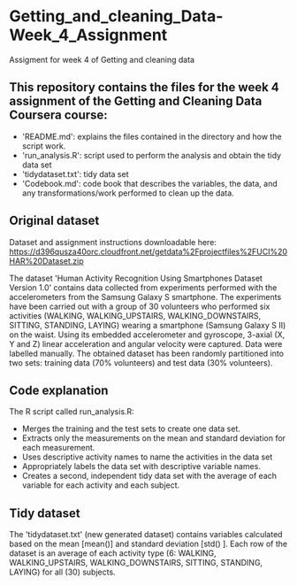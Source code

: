 # Getting_and_cleaning_Data-Week_4_Assignment
Assigment for week 4 of Getting and cleaning data

## This repository contains the files for the week 4 assignment of the Getting and Cleaning Data Coursera course:
* 'README.md': explains the files contained in the directory and how the script work.
* 'run_analysis.R': script used to perform the analysis and obtain the tidy data set 
* 'tidydataset.txt': tidy data set 
* 'Codebook.md': code book that describes the variables, the data, and any transformations/work performed to clean up the data. 

## Original dataset
Dataset and assignment instructions downloadable here: https://d396qusza40orc.cloudfront.net/getdata%2Fprojectfiles%2FUCI%20HAR%20Dataset.zip

The dataset 'Human Activity Recognition Using Smartphones Dataset Version 1.0' contains data collected from experiments performed with the accelerometers from the Samsung Galaxy S smartphone.
The experiments have been carried out with a group of 30 volunteers who performed six activities (WALKING, WALKING_UPSTAIRS, WALKING_DOWNSTAIRS, SITTING, STANDING, LAYING) wearing a smartphone (Samsung Galaxy S II) on the waist. 
Using its embedded accelerometer and gyroscope, 3-axial (X, Y and Z) linear acceleration and angular velocity were captured. 
Data were labelled manually. 
The obtained dataset has been randomly partitioned into two sets: training data (70% volunteers) and test data (30% volunteers). 


## Code explanation
The R script called run_analysis.R:
* Merges the training and the test sets to create one data set.
* Extracts only the measurements on the mean and standard deviation for each measurement.
* Uses descriptive activity names to name the activities in the data set
* Appropriately labels the data set with descriptive variable names.
* Creates a second, independent tidy data set with the average of each variable for each activity and each subject.


## Tidy dataset
The 'tidydataset.txt' (new generated dataset) contains variables calculated based on the mean [mean()] and standard deviation [std() ]. 
Each row of the dataset is an average of each activity type (6: WALKING, WALKING_UPSTAIRS, WALKING_DOWNSTAIRS, SITTING, STANDING, LAYING) for all (30) subjects.
